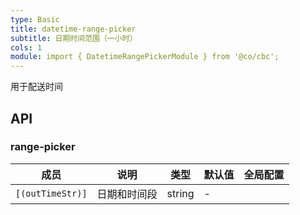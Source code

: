 ```yaml
---
type: Basic
title: datetime-range-picker
subtitle: 日期时间范围（一小时）
cols: 1
module: import { DatetimeRangePickerModule } from '@co/cbc';
---
```


用于配送时间

## API

### range-picker

| 成员 | 说明 | 类型 | 默认值 | 全局配置 |
|----|----|----|-----|------|
| `[(outTimeStr)]` | 日期和时间段 | string | - |  |
